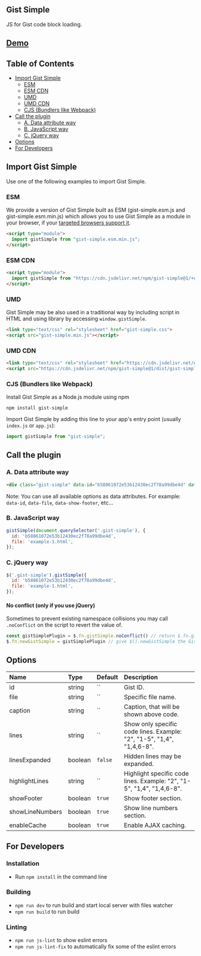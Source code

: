 ## Gist Simple <!-- omit in toc -->
JS for Gist code block loading.

## [Demo](https://codepen.io/_nK/pen/KLQZqr) <!-- omit in toc -->

## Table of Contents <!-- omit in toc -->

- [Import Gist Simple](#import-gist-simple)
  - [ESM](#esm)
  - [ESM CDN](#esm-cdn)
  - [UMD](#umd)
  - [UMD CDN](#umd-cdn)
  - [CJS (Bundlers like Webpack)](#cjs-bundlers-like-webpack)
- [Call the plugin](#call-the-plugin)
  - [A. Data attribute way](#a-data-attribute-way)
  - [B. JavaScript way](#b-javascript-way)
  - [C. jQuery way](#c-jquery-way)
- [Options](#options)
- [For Developers](#for-developers)


## Import Gist Simple

Use one of the following examples to import Gist Simple.

### ESM

We provide a version of Gist Simple built as ESM (gist-simple.esm.js and gist-simple.esm.min.js) which allows you to use Gist Simple as a module in your browser, if your [targeted browsers support it](https://caniuse.com/es6-module).

```html
<script type="module">
  import gistSimple from "gist-simple.esm.min.js";
</script>
```

### ESM CDN

```html
<script type="module">
  import gistSimple from "https://cdn.jsdelivr.net/npm/gist-simple@1/+esm";
</script>
```

### UMD

Gist Simple may be also used in a traditional way by including script in HTML and using library by accessing `window.gistSimple`.

```html
<link type="text/css" rel="stylesheet" href="gist-simple.css">
<script src="gist-simple.min.js"></script>
```

### UMD CDN

```html
<link type="text/css" rel="stylesheet" href="https://cdn.jsdelivr.net/npm/gist-simple@1/dist/gist-simple.css">
<script src="https://cdn.jsdelivr.net/npm/gist-simple@1/dist/gist-simple.min.js"></script>
```

### CJS (Bundlers like Webpack)

Install Gist Simple as a Node.js module using npm

```
npm install gist-simple
```

Import Gist Simple by adding this line to your app's entry point (usually `index.js` or `app.js`):

```javascript
import gistSimple from "gist-simple";
```

## Call the plugin

### A. Data attribute way
```html
<div class="gist-simple" data-id="b58861072e53b12430ec2f78a99dbe4d" data-file="example-1.html"></div>
```
Note: You can use all available options as data attributes. For example: `data-id`, `data-file`, `data-show-footer`, etc...

### B. JavaScript way
```javascript
gistSimple(document.querySelector('.gist-simple'), {
  id: 'b58861072e53b12430ec2f78a99dbe4d',
  file: 'example-1.html',
});
```

### C. jQuery way
```javascript
$('.gist-simple').gistSimple({
  id: 'b58861072e53b12430ec2f78a99dbe4d',
  file: 'example-1.html',
});
```

#### No conflict (only if you use jQuery) <!-- omit in toc -->

Sometimes to prevent existing namespace collisions you may call `.noConflict` on the script to revert the value of.

```javascript
const gistSimplePlugin = $.fn.gistSimple.noConflict() // return $.fn.gistSimple to previously assigned value
$.fn.newGistSimple = gistSimplePlugin // give $().newGistSimple the Gist Simple functionality
```

## Options
Name | Type | Default | Description
:--- | :--- | :------ | :----------
id | string | `` | Gist ID.
file | string | `` | Specific file name.
caption | string | `` | Caption, that will be shown above code.
lines | string | `` | Show only specific code lines. Example: "2", "1-5", "1,4", "1,4,6-8".
linesExpanded | boolean | `false` | Hidden lines may be expanded.
highlightLines | string | `` | Highlight specific code lines. Example: "2", "1-5", "1,4", "1,4,6-8".
showFooter | boolean | `true` | Show footer section.
showLineNumbers | boolean | `true` | Show line numbers section.
enableCache | boolean | `true` | Enable AJAX caching.

## For Developers

### Installation <!-- omit in toc -->

* Run `npm install` in the command line

### Building <!-- omit in toc -->

* `npm run dev` to run build and start local server with files watcher
* `npm run build` to run build

### Linting <!-- omit in toc -->

* `npm run js-lint` to show eslint errors
* `npm run js-lint-fix` to automatically fix some of the eslint errors
